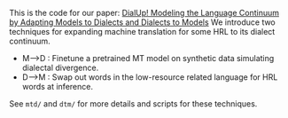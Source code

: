 This is the code for our paper: [DialUp! Modeling the Language Continuum by Adapting Models to Dialects and Dialects to Models](https://arxiv.org/abs/2501.16581)
We introduce two techniques for expanding machine translation for some HRL to its dialect continuum.
* M-->D : Finetune a pretrained MT model on synthetic data simulating dialectal divergence.
* D-->M : Swap out words in the low-resource related language for HRL words at inference.

See `mtd/` and `dtm/` for more details and scripts for these techniques.